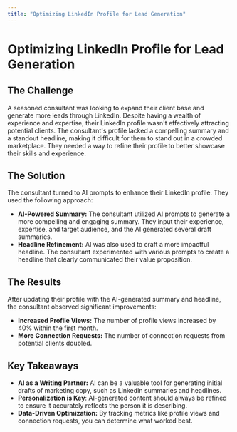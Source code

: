 ```yaml
---
title: "Optimizing LinkedIn Profile for Lead Generation"
---
```


# Optimizing LinkedIn Profile for Lead Generation

## The Challenge

A seasoned consultant was looking to expand their client base and generate more leads through LinkedIn. Despite having a wealth of experience and expertise, their LinkedIn profile wasn't effectively attracting potential clients. The consultant's profile lacked a compelling summary and a standout headline, making it difficult for them to stand out in a crowded marketplace. They needed a way to refine their profile to better showcase their skills and experience.

## The Solution

The consultant turned to AI prompts to enhance their LinkedIn profile. They used the following approach:

*   **AI-Powered Summary:** The consultant utilized AI prompts to generate a more compelling and engaging summary. They input their experience, expertise, and target audience, and the AI generated several draft summaries.
*   **Headline Refinement:** AI was also used to craft a more impactful headline. The consultant experimented with various prompts to create a headline that clearly communicated their value proposition.

## The Results

After updating their profile with the AI-generated summary and headline, the consultant observed significant improvements:

*   **Increased Profile Views:** The number of profile views increased by 40% within the first month.
*   **More Connection Requests:** The number of connection requests from potential clients doubled.

## Key Takeaways

*   **AI as a Writing Partner:** AI can be a valuable tool for generating initial drafts of marketing copy, such as LinkedIn summaries and headlines.
* **Personalization is Key**: AI-generated content should always be refined to ensure it accurately reflects the person it is describing.
*   **Data-Driven Optimization:** By tracking metrics like profile views and connection requests, you can determine what worked best.